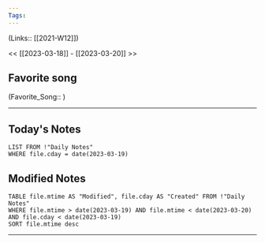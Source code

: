 ```yaml
---
Tags:
---
```

(Links:: [[2021-W12]])

<< [[2023-03-18]] - [[2023-03-20]] >>
## Favorite song
(Favorite_Song:: )

___
## Today's Notes
```dataview
LIST FROM !"Daily Notes"
WHERE file.cday = date(2023-03-19)
```
## Modified Notes
```dataview
TABLE file.mtime AS "Modified", file.cday AS "Created" FROM !"Daily Notes" 
WHERE file.mtime > date(2023-03-19) AND file.mtime < date(2023-03-20) AND file.cday < date(2023-03-19)
SORT file.mtime desc
```
___
